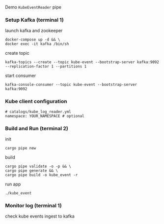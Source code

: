 Demo `KubeEventReader` pipe
### Setup Kafka (terminal 1)
launch kafka and zookeeper
```
docker-compose up -d && \
docker exec -it kafka /bin/sh
```
create topic
```
kafka-topics --create --topic kube-event --bootstrap-server kafka:9092 --replication-factor 1 --partitions 1
```
start consumer
```
kafka-console-consumer --topic kube-event --bootstrap-server kafka:9092
```
### Kube client configuration
```
# catalogs/kube_log_reader.yml
namespace: YOUR_NAMESPACE # optional
```
### Build and Run (terminal 2)
init
```
cargo pipe new
```
build
```
cargo pipe validate -o -p && \
cargo pipe generate && \
cargo pipe build -o kube_event -r
```
run app
```
./kube_event
```
### Monitor log (terminal 1)
check kube events ingest to kafka